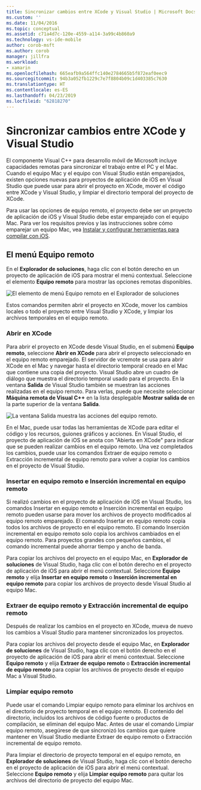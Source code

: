 ```yaml
---
title: Sincronizar cambios entre XCode y Visual Studio | Microsoft Docs
ms.custom: ''
ms.date: 11/04/2016
ms.topic: conceptual
ms.assetid: c71a4d7c-120e-4559-a114-3a99c4b860a9
ms.technology: vs-ide-mobile
author: corob-msft
ms.author: corob
manager: jillfra
ms.workload:
- xamarin
ms.openlocfilehash: 665eafb9a564ffc140e2784665b5f872eaf0eec9
ms.sourcegitcommit: 94b3a052fb1229c7e7f8804b09c1d403385c7630
ms.translationtype: HT
ms.contentlocale: es-ES
ms.lasthandoff: 04/23/2019
ms.locfileid: "62818270"
---
```

# <a name="sync-changes-between-xcode-and-visual-studio"></a>Sincronizar cambios entre XCode y Visual Studio
El componente Visual C++ para desarrollo móvil de Microsoft incluye capacidades remotas para sincronizar el trabajo entre el PC y el Mac. Cuando el equipo Mac y el equipo con Visual Studio están emparejados, existen opciones nuevas para proyectos de aplicación de iOS en Visual Studio que puede usar para abrir el proyecto en XCode, mover el código entre XCode y Visual Studio, y limpiar el directorio temporal del proyecto de XCode.

 Para usar las opciones de equipo remoto, el proyecto debe ser un proyecto de aplicación de iOS y Visual Studio debe estar emparejado con el equipo Mac. Para ver los requisitos previos y las instrucciones sobre cómo emparejar un equipo Mac, vea [Instalar y configurar herramientas para compilar con iOS](../cross-platform/install-and-configure-tools-to-build-using-ios.md).

## <a name="the-remote-machine-menu"></a>El menú Equipo remoto
 En el **Explorador de soluciones**, haga clic con el botón derecho en un proyecto de aplicación de iOS para mostrar el menú contextual. Seleccione el elemento **Equipo remoto** para mostrar las opciones remotas disponibles.

 ![El elemento de menú Equipo remoto en el Explorador de soluciones](../cross-platform/media/cppmdd_u2_remotemachine_menu.jpg "CPPMDD_U2_RemoteMachine_Menu")

 Estos comandos permiten abrir el proyecto en XCode, mover los cambios locales o todo el proyecto entre Visual Studio y XCode, y limpiar los archivos temporales en el equipo remoto.

### <a name="open-in-xcode"></a>Abrir en XCode
 Para abrir el proyecto en XCode desde Visual Studio, en el submenú **Equipo remoto**, seleccione **Abrir en XCode** para abrir el proyecto seleccionado en el equipo remoto emparejado. El servidor de vcremote se usa para abrir XCode en el Mac y navegar hasta el directorio temporal creado en el Mac que contiene una copia del proyecto. Visual Studio abre un cuadro de diálogo que muestra el directorio temporal usado para el proyecto. En la ventana **Salida** de Visual Studio también se muestran las acciones realizadas en el equipo remoto. Para verlas, puede que necesite seleccionar **Máquina remota de Visual C++** en la lista desplegable **Mostrar salida de** en la parte superior de la ventana **Salida**.

 ![La ventana Salida muestra las acciones del equipo remoto.](../cross-platform/media/cppmdd_u2_remotemachine_output.png "CPPMDD_U2_RemoteMachine_Output")

 En el Mac, puede usar todas las herramientas de XCode para editar el código y los recursos, guiones gráficos y acciones. En Visual Studio, el proyecto de aplicación de iOS se anota con "Abierta en XCode" para indicar que se pueden realizar cambios en el equipo remoto. Una vez completados los cambios, puede usar los comandos Extraer de equipo remoto o Extracción incremental de equipo remoto para volver a copiar los cambios en el proyecto de Visual Studio.

### <a name="push-to-remote-and-incremental-push-to-remote"></a>Insertar en equipo remoto e Inserción incremental en equipo remoto
 Si realizó cambios en el proyecto de aplicación de iOS en Visual Studio, los comandos Insertar en equipo remoto e Inserción incremental en equipo remoto pueden usarse para mover los archivos de proyecto modificados al equipo remoto emparejado. El comando Insertar en equipo remoto copia todos los archivos de proyecto en el equipo remoto. El comando Inserción incremental en equipo remoto solo copia los archivos cambiados en el equipo remoto. Para proyectos grandes con pequeños cambios, el comando incremental puede ahorrar tiempo y ancho de banda.

 Para copiar los archivos del proyecto en el equipo Mac, en **Explorador de soluciones** de Visual Studio, haga clic con el botón derecho en el proyecto de aplicación de iOS para abrir el menú contextual. Seleccione **Equipo remoto** y elija **Insertar en equipo remoto** o **Inserción incremental en equipo remoto** para copiar los archivos de proyecto desde Visual Studio al equipo Mac.

### <a name="pull-from-remote-and-incremental-pull-from-remote"></a>Extraer de equipo remoto y Extracción incremental de equipo remoto
 Después de realizar los cambios en el proyecto en XCode, mueva de nuevo los cambios a Visual Studio para mantener sincronizados los proyectos.

 Para copiar los archivos del proyecto desde el equipo Mac, en **Explorador de soluciones** de Visual Studio, haga clic con el botón derecho en el proyecto de aplicación de iOS para abrir el menú contextual. Seleccione **Equipo remoto** y elija **Extraer de equipo remoto** o **Extracción incremental de equipo remoto** para copiar los archivos de proyecto desde el equipo Mac a Visual Studio.

### <a name="clean-remote"></a>Limpiar equipo remoto
 Puede usar el comando Limpiar equipo remoto para eliminar los archivos en el directorio de proyecto temporal en el equipo remoto. El contenido del directorio, incluidos los archivos de código fuente o productos de compilación, se eliminan del equipo Mac. Antes de usar el comando Limpiar equipo remoto, asegúrese de que sincronizó los cambios que quiere mantener en Visual Studio mediante Extraer de equipo remoto o Extracción incremental de equipo remoto.

 Para limpiar el directorio de proyecto temporal en el equipo remoto, en **Explorador de soluciones** de Visual Studio, haga clic con el botón derecho en el proyecto de aplicación de iOS para abrir el menú contextual. Seleccione **Equipo remoto** y elija **Limpiar equipo remoto** para quitar los archivos del directorio de proyecto del equipo Mac.